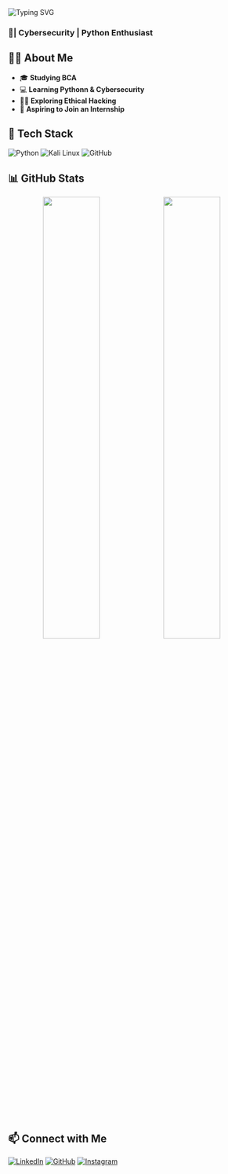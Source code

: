 <img src="https://readme-typing-svg.herokuapp.com?font=Fira+Code&size=25&pause=1000&color=F75C7E&width=435&lines=Hi%2C+I+am+Prashant!;Welcome+to+my+GitHub+Profile!" alt="Typing SVG" />


### 🚀| Cybersecurity | Python Enthusiast 

## 🧑‍💻 About Me
- 🎓 **Studying BCA**
- 💻 **Learning Pythonn & Cybersecurity**
- 🏴‍☠️ **Exploring Ethical Hacking**
- 🌱 **Aspiring to Join an Internship**

## 🔧 Tech Stack
![Python](https://img.shields.io/badge/Python-3776AB?style=for-the-badge&logo=python&logoColor=white)
![Kali Linux](https://img.shields.io/badge/Kali_Linux-557C94?style=for-the-badge&logo=kali-linux&logoColor=white)
![GitHub](https://img.shields.io/badge/GitHub-181717?style=for-the-badge&logo=github&logoColor=white)

## 📊 GitHub Stats
<p align="center">
  <img src="https://github-readme-stats.vercel.app/api?username=kc-prashant&show_icons=true&theme=radical" width="48%">
  <img src="https://github-readme-streak-stats.herokuapp.com/?user=kc-prashant&theme=radical" width="48%">
</p>

## 📫 Connect with Me
[![LinkedIn](https://img.shields.io/badge/LinkedIn-0A66C2?style=for-the-badge&logo=linkedin&logoColor=white)](https://www.linkedin.com/in/prashankc46/)
[![GitHub](https://img.shields.io/badge/GitHub-181717?style=for-the-badge&logo=github&logoColor=white)](https://github.com/prashant-codes46)
[![Instagram](https://img.shields.io/badge/Instagram-E4405F?style=for-the-badge&logo=instagram&logoColor=white)](https://www.instagram.com/cosmic_prashant/)

